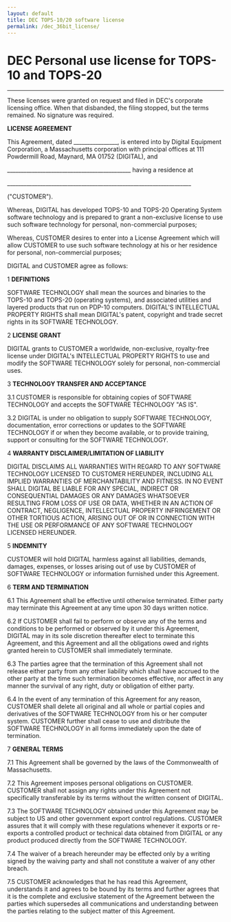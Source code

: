 ```yaml
---
layout: default
title: DEC TOPS-10/20 software license
permalink: /dec_36bit_license/
---
```


# DEC Personal use license for TOPS-10 and TOPS-20

---

These licenses were granted on request and filed in DEC's corporate licensing office.
When that disbanded, the filing stopped, but the terms remained.  No signature was required.

**LICENSE AGREEMENT**

This Agreement, dated \_\_\_\_\_\_\_\_\_\_\_\_\_\_\_\_, is entered into by Digital 
Equipment Corporation, a Massachusetts corporation with principal 
offices at 111 Powdermill Road, Maynard, MA 01752 (DIGITAL), and 

\_\_\_\_\_\_\_\_\_\_\_\_\_\_\_\_\_\_\_\_\_\_\_\_\_\_\_\_\_\_\_\_\_\_\_\_\_\_\_\_\_\_\_\_\_ having a residence at

\_\_\_\_\_\_\_\_\_\_\_\_\_\_\_\_\_\_\_\_\_\_\_\_\_\_\_\_\_\_\_\_\_\_\_\_\_\_\_\_\_\_\_\_\_\_\_\_\_\_\_\_\_\_\_\_\_\_\_\_\_\_\_\_\_\_\_ 

("CUSTOMER").

Whereas, DIGITAL has developed TOPS-10 and TOPS-20 Operating System software
technology and is prepared to grant a non-exclusive license to use such
software technology for personal, non-commercial purposes;

Whereas, CUSTOMER desires to enter into a License Agreement which will allow
CUSTOMER to use such software technology at his or her residence for personal,
non-commercial purposes;

DIGITAL and CUSTOMER agree as follows:


1  **DEFINITIONS**

SOFTWARE TECHNOLOGY shall mean the sources and binaries to the TOPS-10 and
TOPS-20 (operating systems), and associated utilities and layered products
that run on PDP-10 computers.  DIGITAL'S INTELLECTUAL PROPERTY RIGHTS shall
mean DIGITAL's patent, copyright and trade secret rights in its SOFTWARE
TECHNOLOGY.


2  **LICENSE GRANT**

DIGITAL grants to CUSTOMER a worldwide, non-exclusive, royalty-free license
under DIGITAL's INTELLECTUAL PROPERTY RIGHTS to use and modify the SOFTWARE
TECHNOLOGY solely for personal, non-commercial uses.


3  **TECHNOLOGY TRANSFER AND ACCEPTANCE**

3.1 CUSTOMER is responsible for obtaining copies of SOFTWARE TECHNOLOGY and
	accepts the SOFTWARE TECHNOLOGY "AS IS".

3.2 DIGITAL is under no obligation to supply SOFTWARE TECHNOLOGY,
documentation, error corrections or updates to the SOFTWARE TECHNOLOGY if or
when they become available, or to provide training, support or consulting for
the SOFTWARE TECHNOLOGY.


4   **WARRANTY DISCLAIMER/LIMITATION OF LIABILITY**

DIGITAL DISCLAIMS ALL WARRANTIES WITH REGARD TO ANY SOFTWARE TECHNOLOGY
LICENSED TO CUSTOMER HEREUNDER, INCLUDING ALL IMPLIED WARRANTIES OF
MERCHANTABILITY AND FITNESS.  IN NO EVENT SHALL DIGITAL BE LIABLE FOR ANY
SPECIAL, INDIRECT OR CONSEQUENTIAL DAMAGES OR ANY DAMAGES WHATSOEVER RESULTING
FROM LOSS OF USE OR DATA, WHETHER IN AN ACTION OF CONTRACT, NEGLIGENCE,
INTELLECTUAL PROPERTY INFRINGEMENT OR OTHER TORTIOUS ACTION, ARISING OUT OF OR
IN CONNECTION WITH THE USE OR PERFORMANCE OF ANY SOFTWARE TECHNOLOGY LICENSED
HEREUNDER.


5  **INDEMNITY**

CUSTOMER will hold DIGITAL harmless against all liabilities, demands, damages,
expenses, or losses arising out of use by CUSTOMER of SOFTWARE TECHNOLOGY or
information furnished under this Agreement.


6  **TERM AND TERMINATION**

6.1 This Agreement shall be effective until otherwise terminated.  Either
party may terminate this Agreement at any time upon 30 days written notice.

6.2 If CUSTOMER shall fail to perform or observe any of the terms and
conditions to be performed or observed by it under this Agreement, DIGITAL may
in its sole discretion thereafter elect to terminate this Agreement, and this
Agreement and all the obligations owed and rights granted herein to CUSTOMER
shall immediately terminate.

6.3 The parties agree that the termination of this Agreement shall not release
either party from any other liability which shall have accrued to the other
party at the time such termination becomes effective, nor affect in any manner
the survival of any right, duty or obligation of either party.

6.4 In the event of any termination of this Agreement for any reason, CUSTOMER
shall delete all original and all whole or partial copies and derivatives of
the SOFTWARE TECHNOLOGY from his or her computer system. CUSTOMER further
shall cease to use and distribute the SOFTWARE TECHNOLOGY in all forms
immediately upon the date of termination.


7  **GENERAL TERMS**

7.1 This Agreement shall be governed by the laws of the Commonwealth of
Massachusetts.

7.2 This Agreement imposes personal obligations on CUSTOMER.  CUSTOMER shall
not assign any rights under this Agreement not specifically transferable by
its terms without the written consent of DIGITAL.

7.3 The SOFTWARE TECHNOLOGY obtained under this Agreement may be subject to US
and other government export control regulations.  CUSTOMER assures that it
will comply with these regulations whenever it exports or re-exports a
controlled product or technical data obtained from DIGITAL or any product
produced directly from the SOFTWARE TECHNOLOGY.

7.4 The waiver of a breach hereunder may be effected only by a writing signed
by the waiving party and shall not constitute a waiver of any other breach.

7.5 CUSTOMER acknowledges that he has read this Agreement, understands it and
agrees to be bound by its terms and further agrees that it is the complete and
exclusive statement of the Agreement between the parties which supersedes all
communications and understanding between the parties relating to the subject
matter of this Agreement.


